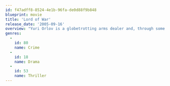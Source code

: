 ```yaml
---
id: f47adff8-8524-4e1b-96fa-de0d88f9b848
blueprint: movie
title: 'Lord of War'
release_date: '2005-09-16'
overview: "Yuri Orlov is a globetrotting arms dealer and, through some of the deadliest war zones, he struggles to stay one step ahead of a relentless Interpol agent, his business rivals and even some of his customers who include many of the world's most notorious dictators. Finally, he must also face his own conscience."
genres:
  -
    id: 80
    name: Crime
  -
    id: 18
    name: Drama
  -
    id: 53
    name: Thriller
---
```

